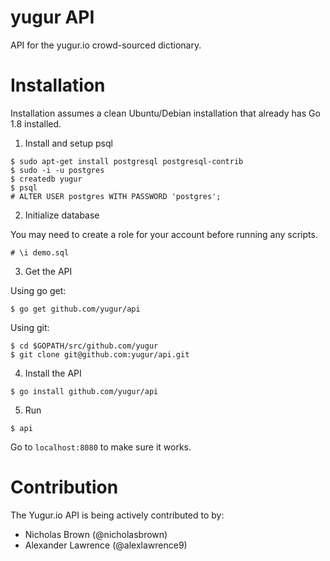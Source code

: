 # yugur API
API for the yugur.io crowd-sourced dictionary.

# Installation
Installation assumes a clean Ubuntu/Debian installation that already has Go 1.8 installed.

1. Install and setup psql
```
$ sudo apt-get install postgresql postgresql-contrib
$ sudo -i -u postgres
$ createdb yugur
$ psql
# ALTER USER postgres WITH PASSWORD 'postgres';
```

2. Initialize database

You may need to create a role for your account before running any scripts.
```
# \i demo.sql
```

3. Get the API

Using go get:
```
$ go get github.com/yugur/api
```

Using git:
```
$ cd $GOPATH/src/github.com/yugur
$ git clone git@github.com:yugur/api.git
```

4. Install the API
```
$ go install github.com/yugur/api
```

5. Run
```
$ api
```

Go to `localhost:8080` to make sure it works.

# Contribution
The Yugur.io API is being actively contributed to by:

- Nicholas Brown (@nicholasbrown)
- Alexander Lawrence (@alexlawrence9)